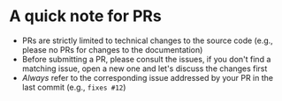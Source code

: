 # A quick note for PRs
  * PRs are strictly limited to technical changes to the source code (e.g., please no PRs for changes to the documentation)
  * Before submitting a PR, please consult the issues, if you don't find a matching issue, open a new one and let's discuss the changes first
  * *Always* refer to the corresponding issue addressed by your PR in the last commit (e.g., `fixes #12`)